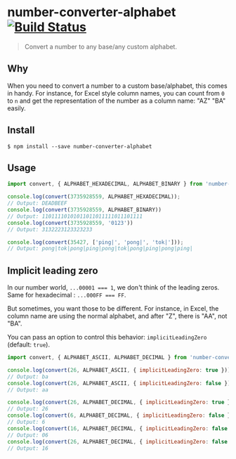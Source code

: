 # number-converter-alphabet [![Build Status](https://travis-ci.org/chtefi/number-converter-alphabet.svg)](https://travis-ci.org/chtefi/number-converter-alphabet)
> Convert a number to any base/any custom alphabet.

## Why

When you need to convert a number to a custom base/alphabet, this comes in handy.
For instance, for Excel style column names, you can count from `0` to `n` and
get the representation of the number as a column name: "AZ" "BA" easily.

## Install

```shell
$ npm install --save number-converter-alphabet
```

## Usage

```js
import convert, { ALPHABET_HEXADECIMAL, ALPHABET_BINARY } from 'number-converter-alphabet';

console.log(convert(3735928559, ALPHABET_HEXADECIMAL));
// Output: DEADBEEF
console.log(convert(3735928559, ALPHABET_BINARY))
// Output: 11011110101011011011111011101111
console.log(convert(3735928559, '0123'))
// Output: 3132223123323233

console.log(convert(35427, ['ping|', 'pong|', 'tok|']));
// Output: pong|tok|pong|ping|pong|tok|pong|ping|pong|ping|
```

## Implicit leading zero

In our number world, `...00001 === 1`, we don't think of the leading zeros.
Same for hexadecimal : `...000FF === FF`.

But sometimes, you want those to be different.
For instance, in Excel, the column name are using the normal alphabet, and after
 "Z", there is "AA", not "BA".

You can pass an option to control this behavior: `implicitLeadingZero` (default: 
`true`).

```js
import convert, { ALPHABET_ASCII, ALPHABET_DECIMAL } from 'number-converter-alphabet';

console.log(convert(26, ALPHABET_ASCII, { implicitLeadingZero: true }));
// Output: ba
console.log(convert(26, ALPHABET_ASCII, { implicitLeadingZero: false }));
// Output: aa

console.log(convert(26, ALPHABET_DECIMAL, { implicitLeadingZero: true }));
// Output: 26
console.log(convert(6, ALPHABET_DECIMAL, { implicitLeadingZero: false }));
// Output: 6
console.log(convert(16, ALPHABET_DECIMAL, { implicitLeadingZero: false }));
// Output: 06
console.log(convert(26, ALPHABET_DECIMAL, { implicitLeadingZero: false }));
// Output: 16
```

